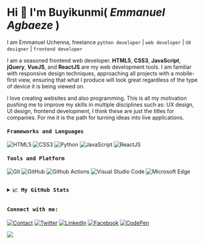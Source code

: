# Hi 👋 I'm Buyikunmi( *Emmanuel* *Agbaeze* )




I am Emmanuel Uchenna, freelance ``python developer`` | ``web developer`` | ``UX designer`` | ``frontend developer``

I am a seasoned frontend web developer. **HTML5**, **CSS3**, **JavaScript**, **jQuery**, **VueJS**, and **ReactJS** are
my web development tools. I am familiar with responsive design techniques, approaching all projects with a mobile-first
view, ensuring that what I produce will look great regardless of the type of device it is being viewed on.

I love creating websites and also programming. This is all my motivation pushing me to improve my skills in multiple
disciplines such as: UX design, UI design, frontend development, I think these are just the titles for companies. For me
it is the path for turning ideas into live applications.
<!--

Here are some ideas to get you started:

- 🔭 I’m currently working on ...
- 🌱 I’m currently learning ...
- 👯 I’m looking to collaborate on ...
- 🤔 I’m looking for help with ...
- 💬 Ask me about ...
- 📫 How to reach me: ...
- 😄 Pronouns: ...
- ⚡ Fun fact: ...
-->


<h4><b><samp>Frameworks and Languages</samp></b></h4>

<!-- <code><img height="20" src="https://raw.githubusercontent.com/github/explore/80688e429a7d4ef2fca1e82350fe8e3517d3494d/topics/reactjs/reactjs.png"></code>
<code><img height="20" src="https://raw.githubusercontent.com/github/explore/80688e429a7d4ef2fca1e82350fe8e3517d3494d/topics/dart/dart.png"></code>
<code><img height="20" src="https://raw.githubusercontent.com/github/explore/80688e429a7d4ef2fca1e82350fe8e3517d3494d/topics/firebase/firebase.png"></code>
<code><img height="20" src="https://raw.githubusercontent.com/github/explore/80688e429a7d4ef2fca1e82350fe8e3517d3494d/topics/git/git.png"></code>
<code><img height="20" src="https://raw.githubusercontent.com/github/explore/80688e429a7d4ef2fca1e82350fe8e3517d3494d/topics/cpp/cpp.png"></code>
<code><img height="20" src="https://raw.githubusercontent.com/github/explore/80688e429a7d4ef2fca1e82350fe8e3517d3494d/topics/c/c.png"></code>
<code><img height="20" src="https://raw.githubusercontent.com/github/explore/80688e429a7d4ef2fca1e82350fe8e3517d3494d/topics/java/java.png"></code>
<code><img height="20" src="https://raw.githubusercontent.com/github/explore/80688e429a7d4ef2fca1e82350fe8e3517d3494d/topics/nodejs/nodejs.png"></code> -->

![HTML5](https://img.shields.io/badge/-HTML5-%23E44D27?style=flat-square&logo=html5&logoColor=ffffff)
![CSS3](https://img.shields.io/badge/-CSS3-%231572B6?style=flat-square&logo=css3)
![Python](https://img.shields.io/badge/Python-3776AB?style=flat-square&logo=Python&logoColor=white)
![JavaScript](https://img.shields.io/badge/-JavaScript-%23F7DF1C?style=flat-square&logo=javascript&logoColor=000000&labelColor=%23F7DF1C&color=%23FFCE5A)
![ReactJS](https://img.shields.io/badge/ReactJS-47c5fb?style=flat-square&logo=React&logoColor=white)
<!-- ![Dart](https://img.shields.io/badge/Dart-2bb7f6?style=flat-square&logo=Dart&logoColor=white) -->
<!-- ![Java](https://img.shields.io/badge/Java-ea2d2f?style=flat-square&logo=java&logoColor=ffffff) -->
<!-- ![C](https://img.shields.io/badge/C-27338e?style=flat-square&logo=c&logoColor=white) -->
<!--![C++](https://img.shields.io/badge/C++-649ad2?style=flat-square&logo=c%2B%2B&logoColor=white)-->
<!-- ![Nodejs](https://img.shields.io/badge/Nodejs-black?style=flat-square&logo=Node.js&logoColor=white) -->

<h4><b><samp>Tools and Platform</samp></b></h4>

![Git](https://img.shields.io/badge/Git-F05032?style=flat-square&logo=Git&logoColor=white)
![GitHub](https://img.shields.io/badge/GitHub-181717?style=flat-square&logo=github)
![Github
Actions](https://img.shields.io/badge/Github_Actions-2088FF?style=flat-square&logo=Github-Actions&logoColor=ffffff)
![Visual Studio
Code](https://img.shields.io/badge/Visual_Studio_Code-007ACC?style=flat-square&logo=Visual-Studio-Code&logoColor=white)
![Microsoft
Edge](https://img.shields.io/badge/Microsoft_Edge-0078D7?style=flat-square&logo=Microsoft-Edge&logoColor=white)

##


<details>
  <summary><b><samp>📈 My GitHub Stats</samp></b></summary>
  <br>
  <p align="center"> <img align="center"
      src="https://github-readme-stats.vercel.app/api/top-langs/?username=eunit99&hide_langs_below=1&&show_icons=true&title_color=08fdd8&icon_color=bb2acf&text_color=ffffff&bg_color=242424" />
    <img align="center"
      src="https://github-readme-stats.vercel.app/api?username=eunit99&&show_icons=true&title_color=08fdd8&icon_color=bb2acf&text_color=ffffff&bg_color=242424" />
  </p>
</details>

##


<h4><b><samp>Connect with me:</samp></b></h4>

[![Contact](https://img.shields.io/badge/eunitwap@gmail.com-0075c8?style=flat-square&logo=gmail&logoColor=white)](mailto:eunitwap@gmail.com)
[![Twitter](https://img.shields.io/badge/@eunit99-1DA1F2?style=flat-square&logo=twitter&logoColor=white)](https://twitter.com/eunit99)
[![LinkedIn](https://img.shields.io/badge/Emmanuel_Uchenna-0077b5?style=flat-square&logo=Linkedin&logoColor=white)](https://www.linkedin.com/in/eunit99)
[![Facebook](https://img.shields.io/badge/Eunit99-0077b5?style=flat-square&logo=Facebook&logoColor=white)](https://www.facebook.com/eunit99)
[![CodePen](https://img.shields.io/badge/Emmanuel_Uchenna-1e1f26?style=flat-square&logo=codepen&logoColor=white)](https://codepen.io/eunit99)
<!-- [![Stack Overflow](https://img.shields.io/badge/Emmanuel_Uchenna-393939?style=flat-square&logo=stack-overflow&logoColor=white)](https://stackoverflow.com/users/922425/eunit99) -->
<!-- [![Dev](https://img.shields.io/badge/@eunit99?style=flat-square&logo=dev.to&logoColor=white)](https://dev.to/eunit99) -->
<!-- [![Medium](https://img.shields.io/badge/@eunit99?style=flat-square&logo=medium&logoColor=white)](https://medium.com/@eunit99) -->
<!--  -->
<!-- <a href="https://stackexchange.com/users/922425/eunit99"><img src="https://stackexchange.com/users/flair/922425/eunit99.png?theme=dark" width="208" height="58" alt="profile for Emmanuel Uchenna on Stack Exchange, a network of free, community-driven Q&amp;A sites" title="profile for Emmanuel Uchenna on Stack Exchange, a network of free, community-driven Q&amp;A sites"></a> -->

![](https://visitor-badge.glitch.me/badge?page_id=eunit99)
